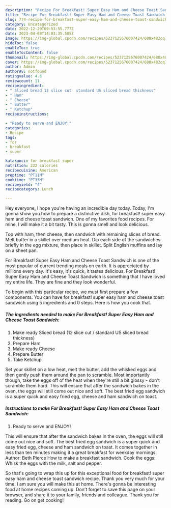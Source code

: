 ```yaml
---
description: "Recipe For Breakfast! Super Easy Ham and Cheese Toast Sandwich the Delicious}"
title: "Recipe For Breakfast! Super Easy Ham and Cheese Toast Sandwich the Delicious}"
slug: 774-recipe-for-breakfast-super-easy-ham-and-cheese-toast-sandwich-the-delicious
category: Uncategorized
date: 2022-12-29T09:53:55.777Z
date: 2023-04-08T14:03:35.505Z
image: https://img-global.cpcdn.com/recipes/5237125676007424/680x482cq70/for-breakfast-super-easy-ham-and-cheese-toast-sandwich-recipe-main-photo.jpg
hideToc: false
enableToc: true
enableTocContent: false
thumbnail: https://img-global.cpcdn.com/recipes/5237125676007424/680x482cq70/for-breakfast-super-easy-ham-and-cheese-toast-sandwich-recipe-main-photo.jpg
cover: https://img-global.cpcdn.com/recipes/5237125676007424/680x482cq70/for-breakfast-super-easy-ham-and-cheese-toast-sandwich-recipe-main-photo.jpg
author: Admin
authorAv: notfound
ratingvalue: 4.6
reviewcount: 11
recipeingredient:
- " Sliced bread 12 slice cut  standard US sliced bread thickness"
- " Ham"
- " Cheese"
- " Butter"
- " Ketchup"
recipeinstructions:

- "Ready to serve and ENJOY!"
categories:
- Recipe
tags:
- for
- breakfast
- super

katakunci: for breakfast super 
nutrition: 222 calories
recipecuisine: American
preptime: "PT11M"
cooktime: "PT35M"
recipeyield: "4"
recipecategory: Lunch

---
```



Hey everyone, I hope you're having an incredible day today. Today, I'm gonna show you how to prepare a distinctive dish, for breakfast! super easy ham and cheese toast sandwich. One of my favorites food recipes. For mine, I will make it a bit tasty. This is gonna smell and look delicious.

Top with ham, then cheese, then sandwich with remaining slices of bread. Melt butter in a skillet over medium heat. Dip each side of the sandwiches briefly in the egg mixture, then place in skillet. Split English muffins and lay on a sheet pan.

For Breakfast! Super Easy Ham and Cheese Toast Sandwich is one of the most popular of current trending meals on earth. It is appreciated by millions every day. It's easy, it's quick, it tastes delicious. For Breakfast! Super Easy Ham and Cheese Toast Sandwich is something that I have loved my entire life. They are fine and they look wonderful.


To begin with this particular recipe, we must first prepare a few components. You can have for breakfast! super easy ham and cheese toast sandwich using 5 ingredients and 0 steps. Here is how you cook that.

<!--inarticleads1-->

##### The ingredients needed to make For Breakfast! Super Easy Ham and Cheese Toast Sandwich:

1. Make ready  Sliced bread (12 slice cut / standard US sliced bread thickness)
1. Prepare  Ham
1. Make ready  Cheese
1. Prepare  Butter
1. Take  Ketchup


Set your skillet on a low heat, melt the butter, add the whisked eggs and then gently push them around the pan to scramble. Most importantly though, take the eggs off of the heat when they&#39;re still a bit glossy - don&#39;t scramble them hard. This will ensure that after the sandwich bakes in the oven, the eggs will still come out nice and soft. The best fried egg sandwich is a super quick and easy fried egg, cheese and ham sandwich on toast. 

<!--inarticleads2-->

##### Instructions to make For Breakfast! Super Easy Ham and Cheese Toast Sandwich:


1. Ready to serve and ENJOY!

This will ensure that after the sandwich bakes in the oven, the eggs will still come out nice and soft. The best fried egg sandwich is a super quick and easy fried egg, cheese and ham sandwich on toast. It comes together in less than ten minutes making it a great breakfast for weekday mornings. Author: Beth Pierce How to make a breakfast sandwich. Cook the eggs: Whisk the eggs with the milk, salt and pepper. 

So that's going to wrap this up for this exceptional food for breakfast! super easy ham and cheese toast sandwich recipe. Thank you very much for your time. I am sure you will make this at home. There's gonna be interesting food at home recipes coming up. Don't forget to save this page on your browser, and share it to your family, friends and colleague. Thank you for reading. Go on get cooking!
